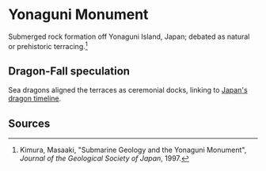 # Yonaguni Monument

Submerged rock formation off Yonaguni Island, Japan; debated as natural or prehistoric terracing.[^1]

## Dragon-Fall speculation
Sea dragons aligned the terraces as ceremonial docks, linking to [Japan's dragon timeline](../Japan/Historical-Timeline/README.md).

## Sources
[^1]: Kimura, Masaaki, "Submarine Geology and the Yonaguni Monument", *Journal of the Geological Society of Japan*, 1997.
[^2]: Schoch, Robert, "Yonaguni Underwater Ruins", 1999.
